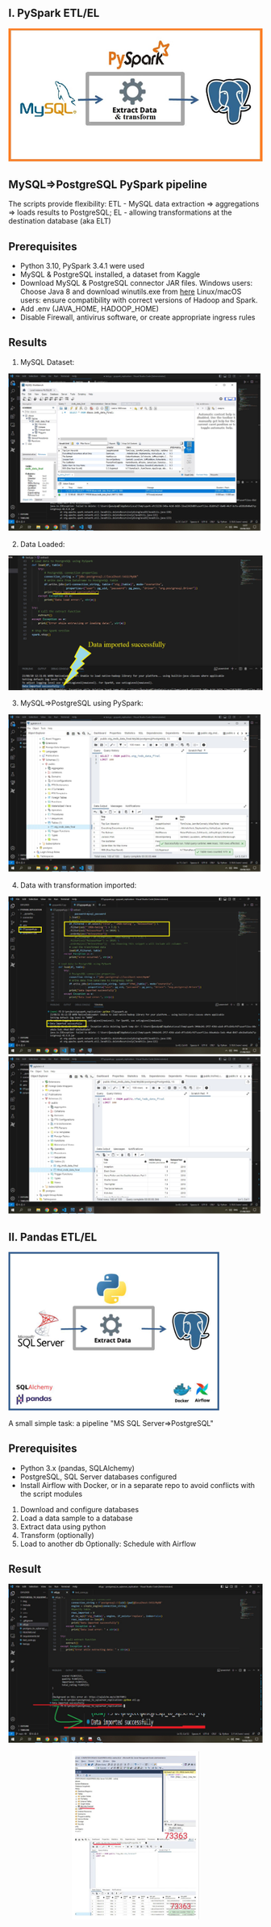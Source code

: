 ## I. PySpark ETL/EL

<img src="images/pyspark%20proj.jpg" />

## MySQL=>PostgreSQL PySpark pipeline

The scripts provide flexibility: ETL - MySQL data extraction => aggregations => loads results to PostgreSQL; EL - allowing transformations at the destination database (aka ELT)

## Prerequisites

- Python 3.10, PySpark 3.4.1 were used
- MySQL & PostgreSQL installed, a dataset from Kaggle
- Download MySQL & PostgreSQL connector JAR files. 
Windows users: Choose Java 8 and download winutils.exe from [here](https://github.com/steveloughran/winutils/tree/master/hadoop-3.0.0/bin)
Linux/macOS users: ensure compatibility with correct versions of Hadoop and Spark.
- Add .env (JAVA_HOME, HADOOP_HOME)
- Disable Firewall, antivirus software, or create appropriate ingress rules

## Results

1. MySQL Dataset:   
<img src="images/MySQL%20imdb%20dataset.jpg" />

2. Data Loaded:
<img src="images/data%20imported.jpg" />

3. MySQL=>PostgreSQL using PySpark:
<img src="images/MySQL%20table%20PySpark%20loaded%20to%20Postgre.jpg" />

4. Data with transformation imported:
<img src="images/Pyspark%20trsfmd%20MySQL%20to%20Postgre.jpg" />
<img src="images/MySQL%20table%20PySpark%20tfmd_%20to%20Postgre.jpg" />


## II. Pandas ETL/EL

<img src="images/pandas_overview.png" alt="blueprint" width="83%" />

A small simple task: a pipeline "MS SQL Server=>PostgreSQL"

## Prerequisites

- Python 3.x (pandas, SQLAlchemy)
- PostgreSQL, SQL Server databases configured
- Install Airflow with Docker, or in a separate repo to avoid conflicts with the script modules

1. Download and configure databases
2. Load a data sample to a database
3. Extract data using python
4. Transform (optionally)
5. Load to another db
   Optionally: Schedule with Airflow

## Result
 
<img src="images/pandas_goal_achieved.png" alt="Data imported finally" />
<p align="center">
  <img src="images/pandas_rows_match_after_repl.png" alt="Each byte replicated" width="50%">
</p>